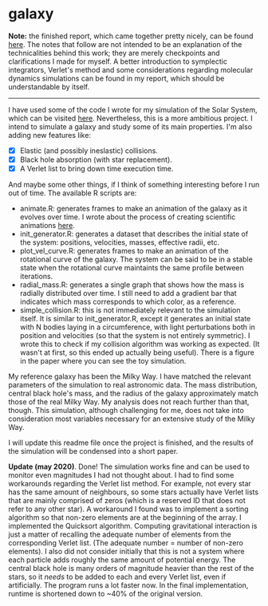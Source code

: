 # galaxy

**Note:** the finished report, which came together pretty nicely, can be found [here](https://github.com/malmriv/galaxy/blob/master/almagro2020.pdf). The notes that follow are not intended to be an explanation of the technicalities behind this work; they are merely checkpoints and clarifications I made for myself. A better introduction to symplectic integrators, Verlet's method and some considerations regarding molecular dynamics simulations can be found in my report, which should be understandable by itself. 
****
I have used some of the code I wrote for my simulation of the Solar System, which can be visited [here](https://github.com/malmriv/solarsystem). Nevertheless, this is a more ambitious project. I intend to simulate a galaxy and study some of its main properties. I'm also adding new features like:

  * [x] Elastic (and possibly ineslastic) collisions.
  * [x] Black hole absorption (with star replacement).
  * [x] A Verlet list to bring down time execution time.
 
And maybe some other things, if I think of something interesting before I run out of time. The available R scripts are:

  * animate.R: generates frames to make an animation of the galaxy as it evolves over time. I wrote about the process of creating scientific animations [here](https://malmriv.github.io/posts/2020/04/make-animations-with-R/).
  * init_generator.R: generates a dataset that describes the initial state of the system: positions, velocities, masses, effective radii, etc.
  * plot_vel_curve.R: generates frames to make an animation of the rotational curve of the galaxy. The system can be said to be in a stable state when the rotational curve maintaints the same profile between iterations.
  * radial_mass.R: generates a single graph that shows how the mass is radially distributed over time. I still need to add a gradient bar that indicates which mass corresponds to which color, as a reference.
  * simple_collision.R: this is not immediately relevant to the simulation itself. It is similar to init_generator.R, except it generates an initial state with N bodies laying in a circumference, with light perturbations both in position and velocities (so that the system is not entirely symmetric). I wrote this to check if my collision algorithm was working as expected. (It wasn't at first, so this ended up actually being useful). There is a figure in the paper where you can see the toy simulation.

My reference galaxy has been the Milky Way. I have matched the relevant parameters of the simulation to real astronomic data. The mass distribution, central black hole's mass, and the radius of the galaxy approximately match those of the real Milky Way. My analysis does not reach further than that, though. This simulation, although challenging for me, does not take into consideration most variables necessary for an extensive study of the Milky Way.  

I will update this readme file once the project is finished, and the results of the simulation will be condensed into a short paper.

**Update (may 2020)**. Done! The simulation works fine and can be used to monitor even magnitudes I had not thought about. I had to find some workarounds regarding the Verlet list method. For example, not every star has the same amount of neighbours, so some stars actually have Verlet lists that are mainly comprised of zeros (which is a reserved ID that does not refer to any other star). A workaround I found was to implement a sorting algorithm so that non-zero elements are at the beginning of the array. I implemented the Quicksort algorithm. Computing gravitational interaction is just a matter of recalling the adequate number of elements from the corresponding Verlet list. (The adequate number = number of non-zero elements). I also did not consider initially that this is not a system where each particle adds roughly the same amount of potential energy. The central black hole is many orders of magnitude heavier than the rest of the stars, so it *needs* to be added to each and every Verlet list, even if artificially. The program runs a lot faster now. In the final implementation, runtime is shortened down to ~40% of the original version.
